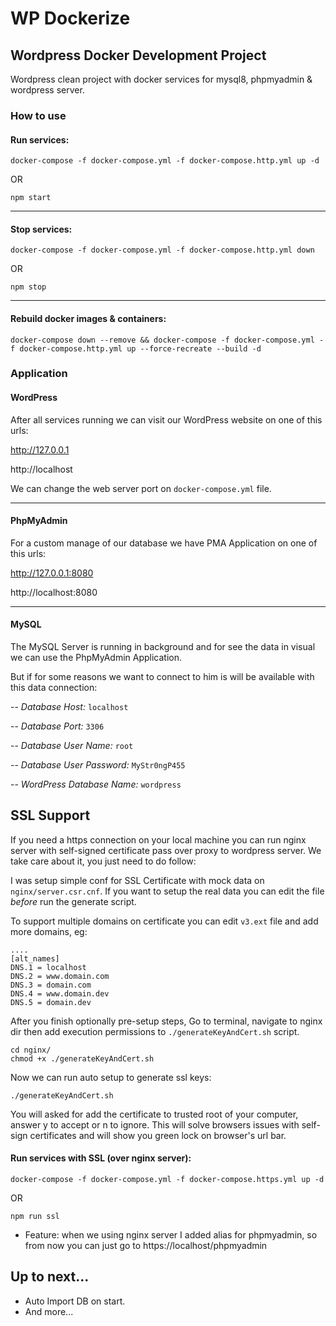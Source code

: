 # WP Dockerize
## Wordpress Docker Development Project

Wordpress clean project with docker services for mysql8, phpmyadmin & wordpress server.

### How to use
#### Run services:
```
docker-compose -f docker-compose.yml -f docker-compose.http.yml up -d
```
OR
```
npm start
```

---
#### Stop services:
```
docker-compose -f docker-compose.yml -f docker-compose.http.yml down
```
OR
```
npm stop
```

---
#### Rebuild docker images & containers:
```
docker-compose down --remove && docker-compose -f docker-compose.yml -f docker-compose.http.yml up --force-recreate --build -d
```

### Application
#### WordPress
After all services running we can visit our WordPress website on one of this urls:

http://127.0.0.1

http://localhost

We can change the web server port on `docker-compose.yml` file.

---
#### PhpMyAdmin
For a custom manage of our database we have PMA Application on one of this urls: 

http://127.0.0.1:8080

http://localhost:8080

---
#### MySQL
The MySQL Server is running in background and for see the data in visual we can use the PhpMyAdmin Application.

But if for some reasons we want to connect to him is will be available with this data connection:

-- *Database Host:* `localhost`

-- *Database Port:* `3306`

-- *Database User Name:* `root`

-- *Database User Password:* `MyStr0ngP455`

-- *WordPress Database Name:* `wordpress`

## SSL Support
If you need a https connection on your local machine you can run nginx server with self-signed certificate pass over proxy to wordpress server.
We take care about it, you just need to do follow:

I was setup simple conf for SSL Certificate with mock data on `nginx/server.csr.cnf`. If you want to setup the real data you can edit the file *before* run the generate script.

To support multiple domains on certificate you can edit `v3.ext` file and add more domains, eg:
```
....
[alt_names]
DNS.1 = localhost
DNS.2 = www.domain.com
DNS.3 = domain.com
DNS.4 = www.domain.dev
DNS.5 = domain.dev
```

After you finish optionally pre-setup steps, Go to terminal, navigate to nginx dir then add execution permissions to `./generateKeyAndCert.sh` script.
```
cd nginx/
chmod +x ./generateKeyAndCert.sh 
```

Now we can run auto setup to generate ssl keys:
```
./generateKeyAndCert.sh
```

You will asked for add the certificate to trusted root of your computer, answer y to accept or n to ignore.
This will solve browsers issues with self-sign certificates and will show you green lock on browser's url bar.

#### Run services with SSL (over nginx server):
```
docker-compose -f docker-compose.yml -f docker-compose.https.yml up -d
```
OR
```
npm run ssl
```

* Feature: when we using nginx server I added alias for phpmyadmin, so from now you can just go to https://localhost/phpmyadmin

## Up to next...
- Auto Import DB on start.
- And more...
